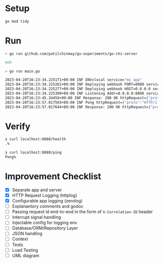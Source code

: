 # Setup

```bash
go mod tidy
```

# Run

```bash
> go run github.com/patilchinmay/go-experiments/go-chi-server

#OR

> go run main.go

2023-04-28T16:23:34.225171+09:00 INF ENV=local service="my app"
2023-04-28T16:23:34.225261+09:00 INF Deploying webhook PORT=8080 service="my app"
2023-04-28T16:23:34.225277+09:00 INF Deploying webhook HOST=0.0.0.0 service="my app"
2023-04-28T16:23:34.225309+09:00 INF Listening Addr=0.0.0.0:8080 service="my app"
2023-04-28T16:23:45.34459+09:00 INF Response: 200 OK httpRequest={"proto":"HTTP/1.1","remoteIP":"[::1]:53249","requestID":"FA21110345/DaoW3C4YXS-000001","requestMethod":"GET","requestPath":"/health","requestURL":"http://localhost:8080/health"} httpResponse={"bytes":1,"elapsed":0.020584,"status":200} service="my app"
2023-04-28T16:23:57.017593+09:00 INF Pong httpRequest={"proto":"HTTP/1.1","remoteIP":"[::1]:53251","requestID":"FA21110345/DaoW3C4YXS-000002","requestMethod":"GET","requestPath":"/ping","requestURL":"http://localhost:8080/ping"} service="my app"
2023-04-28T16:23:57.017644+09:00 INF Response: 200 OK httpRequest={"proto":"HTTP/1.1","remoteIP":"[::1]:53251","requestID":"FA21110345/DaoW3C4YXS-000002","requestMethod":"GET","requestPath":"/ping","requestURL":"http://localhost:8080/ping"} httpResponse={"bytes":4,"elapsed":0.0575,"status":200} service="my app"

```

# Verify
```bash
❯ curl localhost:8080/health
.%

❯ curl localhost:8080/ping
Pong%
```

# Improvement Checklist

- [x] Separate app and server
- [x] HTTP Request Logging (httplog)
- [x] Configurable app logging (zerolog)
- [ ] Explanantory comments and godoc
- [ ] Passing request id end-to-end in the form of `X-Correlation-ID` header
- [ ] Interrupt signal handling
- [ ] Injectable config for logging env
- [ ] Database/ORM/Repository Layer
- [ ] JSON handling
- [ ] Context
- [ ] Tests
- [ ] Load Testing
- [ ] UML diagram
